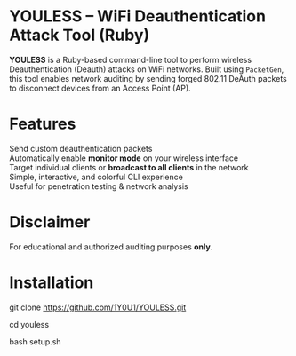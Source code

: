 # YOULESS – WiFi Deauthentication Attack Tool (Ruby)

**YOULESS** is a Ruby-based command-line tool to perform wireless Deauthentication (Deauth) attacks on WiFi networks. Built using `PacketGen`, this tool enables network auditing by sending forged 802.11 DeAuth packets to disconnect devices from an Access Point (AP).

# Features

Send custom deauthentication packets  
Automatically enable **monitor mode** on your wireless interface  
Target individual clients or **broadcast to all clients** in the network  
Simple, interactive, and colorful CLI experience  
Useful for penetration testing & network analysis  

#  Disclaimer
For educational and authorized auditing purposes **only**.

# Installation

git clone https://github.com/1Y0U1/YOULESS.git

cd youless

bash setup.sh

